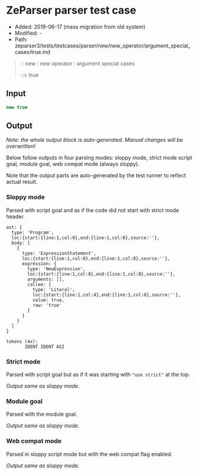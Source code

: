 # ZeParser parser test case

- Added: 2019-06-17 (mass migration from old system)
- Modified: -
- Path: zeparser3/tests/testcases/parser/new/new_operator/argument_special_cases/true.md

> :: new : new operator : argument special cases
>
> ::> true

## Input

`````js
new true
`````

## Output

_Note: the whole output block is auto-generated. Manual changes will be overwritten!_

Below follow outputs in four parsing modes: sloppy mode, strict mode script goal, module goal, web compat mode (always sloppy).

Note that the output parts are auto-generated by the test runner to reflect actual result.

### Sloppy mode

Parsed with script goal and as if the code did not start with strict mode header.

`````
ast: {
  type: 'Program',
  loc:{start:{line:1,col:0},end:{line:1,col:8},source:''},
  body: [
    {
      type: 'ExpressionStatement',
      loc:{start:{line:1,col:0},end:{line:1,col:8},source:''},
      expression: {
        type: 'NewExpression',
        loc:{start:{line:1,col:0},end:{line:1,col:8},source:''},
        arguments: [],
        callee: {
          type: 'Literal',
          loc:{start:{line:1,col:4},end:{line:1,col:8},source:''},
          value: true,
          raw: 'true'
        }
      }
    }
  ]
}

tokens (4x):
       IDENT IDENT ASI
`````

### Strict mode

Parsed with script goal but as if it was starting with `"use strict"` at the top.

_Output same as sloppy mode._

### Module goal

Parsed with the module goal.

_Output same as sloppy mode._

### Web compat mode

Parsed in sloppy script mode but with the web compat flag enabled.

_Output same as sloppy mode._

